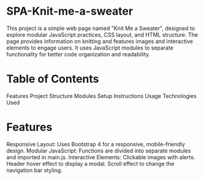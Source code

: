 # SPA-Knit-me-a-sweater

This project is a simple web page named "Knit Me a Sweater", designed to explore modular JavaScript practices, CSS layout, and HTML structure. The page provides information on knitting and features images and interactive elements to engage users. It uses JavaScript modules to separate functionality for better code organization and readability.

# Table of Contents

Features
Project Structure
Modules
Setup Instructions
Usage
Technologies Used


# Features

Responsive Layout: Uses Bootstrap 4 for a responsive, mobile-friendly design.
Modular JavaScript: Functions are divided into separate modules and imported in main.js.
Interactive Elements:
Clickable images with alerts.
Header hover effect to display a modal.
Scroll effect to change the navigation bar styling.
